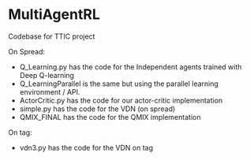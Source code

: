 # MultiAgentRL

Codebase for TTIC project 

On Spread:
- Q_Learning.py has the code for the Independent agents trained with Deep Q-learning
- Q_LearningParallel is the same but using the parallel learning environment / API.
- ActorCritic.py has the code for our actor-critic implementation
- simple.py has the code for the VDN (on spread)
- QMIX_FINAL has the code for the QMIX implementation

On tag:
- vdn3.py has the code for the VDN on tag
